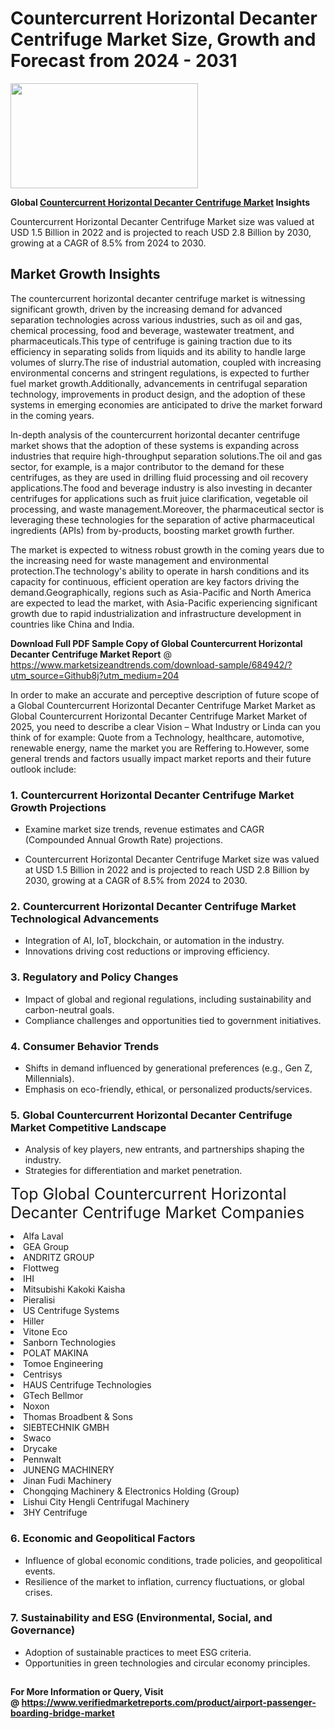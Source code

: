 <H1>Countercurrent Horizontal Decanter Centrifuge Market Size, Growth and Forecast from 2024 - 2031</H1><img class="aligncenter size-medium wp-image-584254" src="https://thirdeyenews.in/wp-content/uploads/2024/09/Global-Market-Research-300x168.jpeg" alt="" width="300" height="168" /><p><strong>Global&nbsp;<a href="https://www.marketsizeandtrends.com/download-sample/684942/?utm_source=Github8j?utm_medium=204">Countercurrent Horizontal Decanter Centrifuge Market</a> Insights</strong></p><p>Countercurrent Horizontal Decanter Centrifuge Market size was valued at USD 1.5 Billion in 2022 and is projected to reach USD 2.8 Billion by 2030, growing at a CAGR of 8.5% from 2024 to 2030.</p><p><h2>Market Growth Insights</h2> <p>The countercurrent horizontal decanter centrifuge market is witnessing significant growth, driven by the increasing demand for advanced separation technologies across various industries, such as oil and gas, chemical processing, food and beverage, wastewater treatment, and pharmaceuticals.This type of centrifuge is gaining traction due to its efficiency in separating solids from liquids and its ability to handle large volumes of slurry.The rise of industrial automation, coupled with increasing environmental concerns and stringent regulations, is expected to further fuel market growth.Additionally, advancements in centrifugal separation technology, improvements in product design, and the adoption of these systems in emerging economies are anticipated to drive the market forward in the coming years.</p> <p>In-depth analysis of the countercurrent horizontal decanter centrifuge market shows that the adoption of these systems is expanding across industries that require high-throughput separation solutions.The oil and gas sector, for example, is a major contributor to the demand for these centrifuges, as they are used in drilling fluid processing and oil recovery applications.The food and beverage industry is also investing in decanter centrifuges for applications such as fruit juice clarification, vegetable oil processing, and waste management.Moreover, the pharmaceutical sector is leveraging these technologies for the separation of active pharmaceutical ingredients (APIs) from by-products, boosting market growth further.</p> <p>The market is expected to witness robust growth in the coming years due to the increasing need for waste management and environmental protection.The technology's ability to operate in harsh conditions and its capacity for continuous, efficient operation are key factors driving the demand.Geographically, regions such as Asia-Pacific and North America are expected to lead the market, with Asia-Pacific experiencing significant growth due to rapid industrialization and infrastructure development in countries like China and India.</p> <p><span class=""><strong>Download Full PDF Sample Copy of Global Countercurrent Horizontal Decanter Centrifuge Market Report</strong> @ <a href="https://www.marketsizeandtrends.com/download-sample/684942/?utm_source=Github8j?utm_medium=204" target="_blank">https://www.marketsizeandtrends.com/download-sample/684942/?utm_source=Github8j?utm_medium=204</a></span></p><p>In order to make an accurate and perceptive description of future scope of a Global&nbsp;Countercurrent Horizontal Decanter Centrifuge Market Market as Global&nbsp;Countercurrent Horizontal Decanter Centrifuge Market Market of 2025, you need to describe a clear Vision &ndash; What Industry or Linda can you think of for example: Quote from a Technology, healthcare, automotive, renewable energy, name the market you are Reffering to.However, some general trends and factors usually impact market reports and their future outlook include:</p><h3>1.&nbsp;<strong>Countercurrent Horizontal Decanter Centrifuge Market Growth Projections</strong></h3><ul><li>Examine market size trends, revenue estimates and CAGR (Compounded Annual Growth Rate) projections.</li><li><p>Countercurrent Horizontal Decanter Centrifuge Market size was valued at USD 1.5 Billion in 2022 and is projected to reach USD 2.8 Billion by 2030, growing at a CAGR of 8.5% from 2024 to 2030.</p></li></ul><h3>2.&nbsp;<strong>Countercurrent Horizontal Decanter Centrifuge Market Technological Advancements</strong></h3><ul><li>Integration of AI, IoT, blockchain, or automation in the industry.</li><li>Innovations driving cost reductions or improving efficiency.</li></ul><h3>3.&nbsp;<strong>Regulatory and Policy Changes</strong></h3><ul><li>Impact of global and regional regulations, including sustainability and carbon-neutral goals.</li><li>Compliance challenges and opportunities tied to government initiatives.</li></ul><h3>4.&nbsp;<strong>Consumer Behavior Trends</strong></h3><ul><li>Shifts in demand influenced by generational preferences (e.g., Gen Z, Millennials).</li><li>Emphasis on eco-friendly, ethical, or personalized products/services.</li></ul><h3>5.&nbsp;<strong>Global Countercurrent Horizontal Decanter Centrifuge Market Competitive Landscape</strong></h3><ul><li>Analysis of key players, new entrants, and partnerships shaping the industry.</li><li>Strategies for differentiation and market penetration.</li></ul><p data-pm-slice="1 1 []"><span style="color: inherit; font-family: inherit; font-size: 25px;">Top Global Countercurrent Horizontal Decanter Centrifuge Market Companies</span></p><div class="" data-test-id=""><p><li>Alfa Laval</li><li> GEA Group</li><li> ANDRITZ GROUP</li><li> Flottweg</li><li> IHI</li><li> Mitsubishi Kakoki Kaisha</li><li> Pieralisi</li><li> US Centrifuge Systems</li><li> Hiller</li><li> Vitone Eco</li><li> Sanborn Technologies</li><li> POLAT MAKINA</li><li> Tomoe Engineering</li><li> Centrisys</li><li> HAUS Centrifuge Technologies</li><li> GTech Bellmor</li><li> Noxon</li><li> Thomas Broadbent & Sons</li><li> SIEBTECHNIK GMBH</li><li> Swaco</li><li> Drycake</li><li> Pennwalt</li><li> JUNENG MACHINERY</li><li> Jinan Fudi Machinery</li><li> Chongqing Machinery & Electronics Holding (Group)</li><li> Lishui City Hengli Centrifugal Machinery</li><li> 3HY Centrifuge</li></p></div><h3>6.&nbsp;<strong>Economic and Geopolitical Factors</strong></h3><ul><li>Influence of global economic conditions, trade policies, and geopolitical events.</li><li>Resilience of the market to inflation, currency fluctuations, or global crises.</li></ul><h3>7.&nbsp;<strong>Sustainability and ESG (Environmental, Social, and Governance)</strong></h3><ul><li>Adoption of sustainable practices to meet ESG criteria.</li><li>Opportunities in green technologies and circular economy principles.</li></ul><h2><strong style="font-size: 14px;">For More Information or Query, Visit @&nbsp;</strong><a style="background-color: #ffffff; font-size: 14px;" href="https://www.marketsizeandtrends.com/report/countercurrent-horizontal-decanter-centrifuge-market/" target="_blank">https://www.verifiedmarketreports.com/product/airport-passenger-boarding-bridge-market</a></h2>